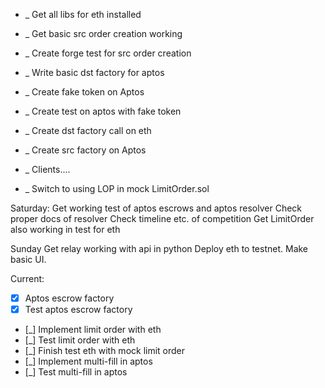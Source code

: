 - _ Get all libs for eth installed
- _ Get basic src order creation working 
- _ Create forge test for src order creation

- _ Write basic dst factory for aptos
- _ Create fake token on Aptos
- _ Create test on aptos with fake token

- _ Create dst factory call on eth
- _ Create src factory on Aptos

- _ Clients....

- _ Switch to using LOP in mock LimitOrder.sol


Saturday:
Get working test of aptos escrows and aptos resolver
Check proper docs of resolver
Check timeline etc. of competition
Get LimitOrder also working in test for eth

Sunday
Get relay working with api in python
Deploy eth to testnet.
Make basic UI.

Current:
- [x] Aptos escrow factory
- [x] Test aptos escrow factory
- [_] Implement limit order with eth
- [_] Test limit order with eth
- [_] Finish test eth with mock limit order
- [_] Implement multi-fill in aptos
- [_] Test multi-fill in aptos